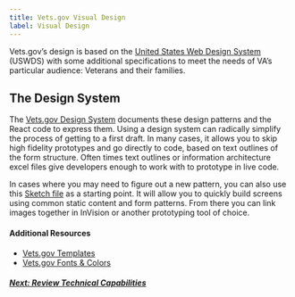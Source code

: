 ```yaml
---
title: Vets.gov Visual Design
label: Visual Design
---
```

Vets.gov’s design is based on the [United States Web Design System](https://designsystem.digital.gov/) (USWDS) with some additional specifications to meet the needs of VA’s particular audience: Veterans and their families.

## The Design System
The <a href="https://department-of-veterans-affairs.github.io/design-system/" target="blank">Vets.gov Design System</a> documents these design patterns and the React code to express them. Using a design system can radically simplify the process of getting to a first draft. In many cases, it allows you to skip high fidelity prototypes and go directly to code, based on text outlines of the form structure. Often times text outlines or information architecture excel files give developers enough to work with to prototype in live code.

In cases where you may need to figure out a new pattern, you can also use this [Sketch file](/assets/design/templates/vets-gov-pattern-library.sketch) as a starting point. It will allow you to quickly build screens using common static content and form patterns. From there you can link images together in InVision or another prototyping tool of choice.

#### Additional Resources
- <a href="https://www.vets.gov/playbook/design/templates/" target="blank">Vets.gov Templates</a>
- <a href="https://www.vets.gov/playbook/design/visual/" target="blank">Vets.gov Fonts & Colors</a>

<!-- Next Button -->
<a href='./review-technical-capabilities'><div class="next-button"><h5 class="next-text">Next: Review Technical Capabilities</h5></div></a>
